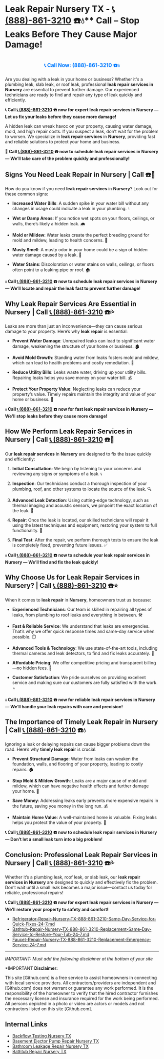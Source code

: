 # Leak Repair Nursery TX - [📞 (888)-861-3210](https://plumbing-texas-3210.netlify.app) ☎️💧** Call – Stop Leaks Before They Cause Major Damage!
# 

<p align="center" style="font-size: 1.2em; font-weight: bold; margin: 20px 0;">
  <a href="https://plumbing-texas-3210.netlify.app" target="_blank" style="color: #007BFF; text-decoration: none;">📞 Call Now: (888)-861-3210 ☎️💧</a>
</p>

Are you dealing with a leak in your home or business? Whether it's a plumbing leak, slab leak, or roof leak, professional **leak repair services in Nursery** are essential to prevent further damage. Our experienced technicians are ready to find and repair any type of leak quickly and efficiently.

**📞 Call [📞 (888)-861-3210](https://plumbing-texas-3210.netlify.app) ☎️ now for expert leak repair services in Nursery — Let us fix your leaks before they cause more damage!**

A hidden leak can wreak havoc on your property, causing water damage, mold, and high repair costs. If you suspect a leak, don’t wait for the problem to worsen. We specialize in **leak repair services** in **Nursery**, providing fast and reliable solutions to protect your home and business.

**🚨 Call [📞 (888)-861-3210](https://plumbing-texas-3210.netlify.app) ☎️ now to schedule leak repair services in Nursery — We’ll take care of the problem quickly and professionally!**

## **Signs You Need Leak Repair in Nursery | Call  ☎️🔧**

How do you know if you need **leak repair services** in **Nursery**? Look out for these common signs:

- **Increased Water Bills**: A sudden spike in your water bill without any changes in usage could indicate a leak in your plumbing. 💧

- **Wet or Damp Areas**: If you notice wet spots on your floors, ceilings, or walls, there’s likely a hidden leak. 🌧️

- **Mold or Mildew**: Water leaks create the perfect breeding ground for mold and mildew, leading to health concerns. 🌱

- **Musty Smell**: A musty odor in your home could be a sign of hidden water damage caused by a leak. 🤧

- **Water Stains**: Discoloration or water stains on walls, ceilings, or floors often point to a leaking pipe or roof. 🏚️

**💧 Call [📞 (888)-861-3210](https://plumbing-texas-3210.netlify.app) ☎️ now to schedule leak repair services in Nursery — We’ll locate and repair the leak fast to prevent further damage!**

## **Why Leak Repair Services Are Essential in Nursery | Call [📞 (888)-861-3210](https://plumbing-texas-3210.netlify.app) ☎️💦**

Leaks are more than just an inconvenience—they can cause serious damage to your property. Here’s why **leak repair** is essential:

- **Prevent Water Damage**: Unrepaired leaks can lead to significant water damage, weakening the structure of your home or business. 🏚️

- **Avoid Mold Growth**: Standing water from leaks fosters mold and mildew, which can lead to health problems and costly remediation. 🌱

- **Reduce Utility Bills**: Leaks waste water, driving up your utility bills. Repairing leaks helps you save money on your water bill. 💰

- **Protect Your Property Value**: Neglecting leaks can reduce your property’s value. Timely repairs maintain the integrity and value of your home or business. 🏡

**💧 Call [📞 (888)-861-3210](https://plumbing-texas-3210.netlify.app) ☎️ now for fast leak repair services in Nursery — We’ll stop leaks before they cause more damage!**

## **How We Perform Leak Repair Services in Nursery | Call [📞 (888)-861-3210](https://plumbing-texas-3210.netlify.app) ☎️🔧**

Our **leak repair services** in **Nursery** are designed to fix the issue quickly and efficiently:

1. **Initial Consultation**: We begin by listening to your concerns and reviewing any signs or symptoms of a leak. 📞

2. **Inspection**: Our technicians conduct a thorough inspection of your plumbing, roof, and other systems to locate the source of the leak. 🔍

3. **Advanced Leak Detection**: Using cutting-edge technology, such as thermal imaging and acoustic sensors, we pinpoint the exact location of the leak. 🧪

4. **Repair**: Once the leak is located, our skilled technicians will repair it using the latest techniques and equipment, restoring your system to full functionality. 🔧

5. **Final Test**: After the repair, we perform thorough tests to ensure the leak is completely fixed, preventing future issues. ✅

**💧 Call [📞 (888)-861-3210](https://plumbing-texas-3210.netlify.app) ☎️ now to schedule your leak repair services in Nursery — We’ll find and fix the leak quickly!**

## **Why Choose Us for Leak Repair Services in Nursery? | Call [📞 (888)-861-3210](https://plumbing-texas-3210.netlify.app) ☎️⭐**

When it comes to **leak repair** in **Nursery**, homeowners trust us because:

- **Experienced Technicians**: Our team is skilled in repairing all types of leaks, from plumbing to roof leaks and everything in between. 🛠️

- **Fast & Reliable Service**: We understand that leaks are emergencies. That’s why we offer quick response times and same-day service when possible. ⏱️

- **Advanced Tools & Technology**: We use state-of-the-art tools, including thermal cameras and leak detectors, to find and fix leaks accurately. 🔬

- **Affordable Pricing**: We offer competitive pricing and transparent billing—no hidden fees. 💸

- **Customer Satisfaction**: We pride ourselves on providing excellent service and making sure our customers are fully satisfied with the work. ⭐

**💧 Call [📞 (888)-861-3210](https://plumbing-texas-3210.netlify.app) ☎️ now for reliable leak repair services in Nursery — We’ll handle your leak repairs with care and precision!**

## **The Importance of Timely Leak Repair in Nursery | Call [📞 (888)-861-3210](https://plumbing-texas-3210.netlify.app) ☎️💧**

Ignoring a leak or delaying repairs can cause bigger problems down the road. Here’s why **timely leak repair** is crucial:

- **Prevent Structural Damage**: Water from leaks can weaken the foundation, walls, and flooring of your property, leading to costly repairs. 🏚️

- **Stop Mold & Mildew Growth**: Leaks are a major cause of mold and mildew, which can have negative health effects and further damage your home. 🌱

- **Save Money**: Addressing leaks early prevents more expensive repairs in the future, saving you money in the long run. 💰

- **Maintain Home Value**: A well-maintained home is valuable. Fixing leaks helps you protect the value of your property. 🏡

**📞 Call [📞 (888)-861-3210](https://plumbing-texas-3210.netlify.app) ☎️ now to schedule leak repair services in Nursery — Don’t let a small leak turn into a big problem!**

## **Conclusion: Professional Leak Repair Services in Nursery | Call [📞 (888)-861-3210](https://plumbing-texas-3210.netlify.app) ☎️💦**

Whether it’s a plumbing leak, roof leak, or slab leak, our **leak repair services in Nursery** are designed to quickly and effectively fix the problem. Don’t wait until a small leak becomes a major issue—contact us today for reliable, professional repairs!

**📞 Call [📞 (888)-861-3210](https://plumbing-texas-3210.netlify.app) ☎️ now for expert leak repair services in Nursery — We’ll restore your property to safety and comfort!**



- [Refrigerator-Repair-Nursery-TX-888-861-3210-Same-Day-Service-for-Quick-Fixes-24-7.md](https://github.com/allyoucaneatsushiin/plumbing-texas/blob/main/Refrigerator-Repair-Nursery-TX-888-861-3210-Same-Day-Service-for-Quick-Fixes-24-7.md)
- [Bathtub-Repair-Nursery-TX-888-861-3210-Replacement-Same-Day-Service-to-Restore-Your-Tub-24-7.md](https://github.com/allyoucaneatsushiin/plumbing-texas/blob/main/Bathtub-Repair-Nursery-TX-888-861-3210-Replacement-Same-Day-Service-to-Restore-Your-Tub-24-7.md)
- [Faucet-Repair-Nursery-TX-888-861-3210-Replacement-Emergency-Service-24-7.md](https://github.com/allyoucaneatsushiin/plumbing-texas/blob/main/Faucet-Repair-Nursery-TX-888-861-3210-Replacement-Emergency-Service-24-7.md)


---

*IMPORTANT: Must add the following disclaimer at the bottom of your site*



*IMPORTANT **Disclaimer:**

This site [Github.com] is a free service to assist homeowners in connecting with local service providers. All contractors/providers are independent and [Github.com] does not warrant or guarantee any work performed. It is the responsibility of the homeowner to verify that the hired contractor furnishes the necessary license and insurance required for the work being performed. All persons depicted in a photo or video are actors or models and not contractors listed on this site [Github.com].


## Internal Links
- [Backflow Testing Nursery TX](https://github.com/allyoucaneatsushiin/plumbing-texas/blob/main/Backflow-Testing-Nursery-TX-888-861-3210-Prevention-Same-Day-Service-Available-24-7.md)
- [Basement Ejector Pump Repair Nursery TX](https://github.com/allyoucaneatsushiin/plumbing-texas/blob/main/Basement-Ejector-Pump-Repair-Nursery-TX-888-861-3210-Same-Day-Service-for-Urgent-Repairs-24-7.md)
- [Bathroom Leakage Repair Nursery TX](https://github.com/allyoucaneatsushiin/plumbing-texas/blob/main/Bathroom-Leakage-Repair-Nursery-TX-888-861-3210-Fix-Leaks-Fast-Avoid-Damage-24-7.md)
- [Bathtub Repair Nursery TX](https://github.com/allyoucaneatsushiin/plumbing-texas/blob/main/Bathtub-Repair-Nursery-TX-888-861-3210-Replacement-Same-Day-Service-to-Restore-Your-Tub-24-7.md)
